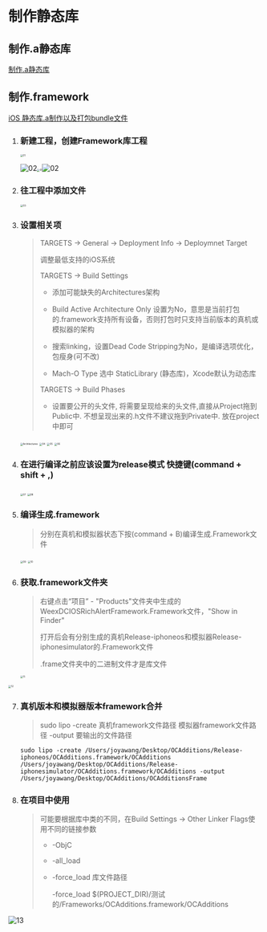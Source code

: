 # 制作静态库

## 制作.a静态库

[制作.a静态库](https://www.jianshu.com/p/2e72a20b95aa)

## 制作.framework

[iOS 静态库.a制作以及打包bundle文件](https://www.jianshu.com/p/eedbd9dd6d20)

1. ### 新建工程，创建Framework库工程

   <img src="./iOS库.ftd/01.png" alt="01" style="zoom: 33%;" />

   ![02](./iOS库.ftd/02.png)<img src="./iOS库.ftd/01.png" alt="01" style="zoom: 33%;" />![02](./iOS库/iOS库.ftd/02.png)

2. ### 往工程中添加文件

   <img src="./iOS库.ftd/03.png" alt="03" style="zoom:33%;" />

3. ### 设置相关项

   > TARGETS -> General -> Deployment Info -> Deploymnet Target
   >
   > 调整最低支持的iOS系统
   >
   > 
   >
   > TARGETS -> Build Settings
   >
   > - 添加可能缺失的Architectures架构
   >
   > - Build Active Architecture Only 设置为No，意思是当前打包的.framework支持所有设备，否则打包时只支持当前版本的真机或模拟器的架构
   >
   >   
   >
   > - 搜索linking，设置Dead Code Stripping为No，是编译选项优化，包瘦身(可不改)
   >
   > - Mach-O Type 选中 StaticLibrary (静态库)，Xcode默认为动态库
   >
   > TARGETS -> Build Phases
   >
   > - 设置要公开的头文件, 将需要呈现给来的头文件,直接从Project拖到Public中. 不想呈现出来的.h文件不建议拖到Private中. 放在project中即可

   <img src="./iOS库.ftd/Architectures.png" alt="Architectures" style="zoom:33%;" />

   <img src="./iOS库.ftd/04.png" alt="04" style="zoom:33%;" />

   <img src="./iOS库.ftd/05.png" alt="05" style="zoom:33%;" />

   <img src="./iOS库.ftd/06.png" alt="06" style="zoom:33%;" />

4. ### 在进行编译之前应该设置为release模式 快捷键(command + shift + ,)

   <img src="./iOS库.ftd/07.png" alt="07" style="zoom:33%;" />

   <img src="./iOS库.ftd/08.png" alt="08" style="zoom:33%;" />

5. ### 编译生成.framework

   > 分别在真机和模拟器状态下按(command + B)编译生成.Framework文件

   <img src="./iOS库.ftd/09.png" alt="09" style="zoom:33%;" />

   <img src="./iOS库.ftd/10.png" alt="10" style="zoom:33%;" />

6. ### 获取.framework文件夹

   > 右键点击“项目” - "Products"文件夹中生成的WeexDCIOSRichAlertFramework.Framework文件，"Show in Finder"
   >
   > 打开后会有分别生成的真机Release-iphoneos和模拟器Release-iphonesimulator的.Framework文件
   >
   > .frame文件夹中的二进制文件才是库文件

   <img src="./iOS库.ftd/11.png" alt="11" style="zoom:33%;" />

<img src="./iOS库.ftd/12.png" alt="12" style="zoom:33%;" />



7. ### 真机版本和模拟器版本framework合并

   > sudo lipo -create 真机framework文件路径 模拟器framework文件路径 -output 要输出的文件路径

   ```
   sudo lipo -create /Users/joyawang/Desktop/OCAdditions/Release-iphoneos/OCAdditions.framework/OCAdditions /Users/joyawang/Desktop/OCAdditions/Release-iphonesimulator/OCAdditions.framework/OCAdditions -output /Users/joyawang/Desktop/OCAdditions/OCAdditionsFrame
   ```

   

8. ### 在项目中使用

   > 可能要根据库中类的不同，在Build Settings -> Other Linker Flags使用不同的链接参数
   >
   > - -ObjC
   >
   > - -all_load
   >
   > - -force_load 库文件路径
   >
   >   -force_load $(PROJECT_DIR)/测试的/Frameworks/OCAdditions.framework/OCAdditions

![13](./iOS库.ftd/13.png)







